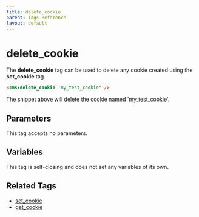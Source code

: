 ```yaml
---
title: delete_cookie
parent: Tags Reference
layout: default
---
```


# delete_cookie

The **delete\_cookie** tag can be used to delete any cookie created using the **set\_cookie** tag.

```html
<cms:delete_cookie 'my_test_cookie' />
```

The snippet above will delete the cookie named 'my\_test\_cookie'.

## Parameters

This tag accepts no parameters.

## Variables

This tag is self-closing and does not set any variables of its own.

## Related Tags

* [set\_cookie](./set_cookie.html)
* [get\_cookie](./get_cookie.html)
